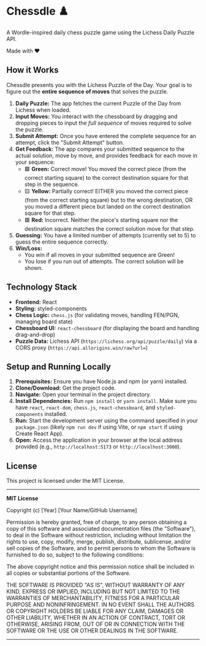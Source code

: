 # Chessdle ♟️

A Wordle-inspired daily chess puzzle game using the Lichess Daily Puzzle API.

Made with ❤️

## How it Works

Chessdle presents you with the Lichess Puzzle of the Day. Your goal is to figure out the **entire sequence of moves** that solves the puzzle.

1.  **Daily Puzzle:** The app fetches the current Puzzle of the Day from Lichess when loaded.
2.  **Input Moves:** You interact with the chessboard by dragging and dropping pieces to input the _full sequence_ of moves required to solve the puzzle.
3.  **Submit Attempt:** Once you have entered the complete sequence for an attempt, click the "Submit Attempt" button.
4.  **Get Feedback:** The app compares your submitted sequence to the actual solution, move by move, and provides feedback for each move in your sequence:
    - 🟩 **Green:** Correct move! You moved the correct piece (from the correct starting square) to the correct destination square for that step in the sequence.
    - 🟨 **Yellow:** Partially correct! EITHER you moved the correct piece (from the correct starting square) but to the wrong destination, OR you moved a different piece but landed on the correct destination square for that step.
    - 🟥 **Red:** Incorrect. Neither the piece's starting square nor the destination square matches the correct solution move for that step.
5.  **Guessing:** You have a limited number of attempts (currently set to 5) to guess the entire sequence correctly.
6.  **Win/Loss:**
    - You win if all moves in your submitted sequence are Green!
    - You lose if you run out of attempts. The correct solution will be shown.

## Technology Stack

- **Frontend:** React
- **Styling:** styled-components
- **Chess Logic:** `chess.js` (for validating moves, handling FEN/PGN, managing board state)
- **Chessboard UI:** `react-chessboard` (for displaying the board and handling drag-and-drop)
- **Puzzle Data:** Lichess API (`https://lichess.org/api/puzzle/daily`) via a CORS proxy (`https://api.allorigins.win/raw?url=`)

## Setup and Running Locally

1.  **Prerequisites:** Ensure you have Node.js and npm (or yarn) installed.
2.  **Clone/Download:** Get the project code.
3.  **Navigate:** Open your terminal in the project directory.
4.  **Install Dependencies:** Run `npm install` or `yarn install`. Make sure you have `react`, `react-dom`, `chess.js`, `react-chessboard`, and `styled-components` installed.
5.  **Run:** Start the development server using the command specified in your `package.json` (likely `npm run dev` if using Vite, or `npm start` if using Create React App).
6.  **Open:** Access the application in your browser at the local address provided (e.g., `http://localhost:5173` or `http://localhost:3000`).

## License

This project is licensed under the MIT License.

---

**MIT License**

Copyright (c) [Year] [Your Name/GitHub Username]

Permission is hereby granted, free of charge, to any person obtaining a copy
of this software and associated documentation files (the "Software"), to deal
in the Software without restriction, including without limitation the rights
to use, copy, modify, merge, publish, distribute, sublicense, and/or sell
copies of the Software, and to permit persons to whom the Software is
furnished to do so, subject to the following conditions:

The above copyright notice and this permission notice shall be included in all
copies or substantial portions of the Software.

THE SOFTWARE IS PROVIDED "AS IS", WITHOUT WARRANTY OF ANY KIND, EXPRESS OR
IMPLIED, INCLUDING BUT NOT LIMITED TO THE WARRANTIES OF MERCHANTABILITY,
FITNESS FOR A PARTICULAR PURPOSE AND NONINFRINGEMENT. IN NO EVENT SHALL THE
AUTHORS OR COPYRIGHT HOLDERS BE LIABLE FOR ANY CLAIM, DAMAGES OR OTHER
LIABILITY, WHETHER IN AN ACTION OF CONTRACT, TORT OR OTHERWISE, ARISING FROM,
OUT OF OR IN CONNECTION WITH THE SOFTWARE OR THE USE OR OTHER DEALINGS IN THE
SOFTWARE.

---
